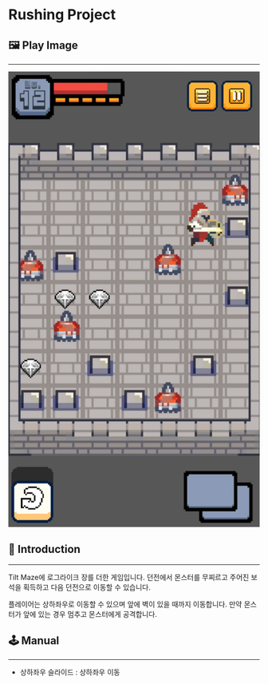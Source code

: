 # Rushing Project

## 🖼️ Play Image

---

![Untitled](imgs/1.png)

## 📄 Introduction

---

Tilt Maze에 로그라이크 장를 더한 게임입니다. 던전에서 몬스터를 무찌르고 주어진 보석을 획득하고 다음 던전으로 이동할 수 있습니다.

플레이어는 상하좌우로 이동할 수 있으며 앞에 벽이 있을 때까지 이동합니다. 만약 몬스터가 앞에 있는 경우 멈추고 몬스터에게 공격합니다.

## 🕹️ Manual

---

- 상하좌우 슬라이드 : 상하좌우 이동